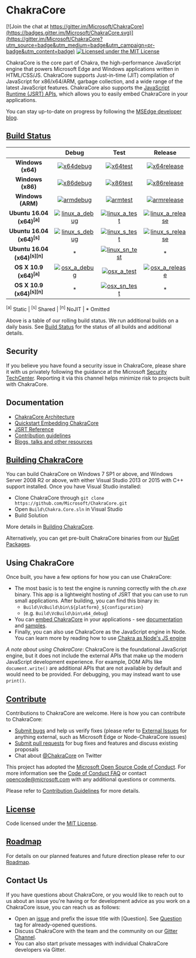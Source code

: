 # ChakraCore

[![Join the chat at https://gitter.im/Microsoft/ChakraCore](https://badges.gitter.im/Microsoft/ChakraCore.svg)](https://gitter.im/Microsoft/ChakraCore?utm_source=badge&utm_medium=badge&utm_campaign=pr-badge&utm_content=badge)
[![Licensed under the MIT License](https://img.shields.io/badge/License-MIT-blue.svg)](https://github.com/Microsoft/ChakraCore/blob/master/LICENSE.txt)

ChakraCore is the core part of Chakra, the high-performance JavaScript engine that powers Microsoft Edge and Windows applications written in HTML/CSS/JS.  ChakraCore supports Just-in-time (JIT) compilation of JavaScript for x86/x64/ARM, garbage collection, and a wide range of the latest JavaScript features.  ChakraCore also supports the [JavaScript Runtime (JSRT) APIs](https://github.com/Microsoft/ChakraCore/wiki/JavaScript-Runtime-%28JSRT%29-Overview), which allows you to easily embed ChakraCore in your applications.

You can stay up-to-date on progress by following the [MSEdge developer blog](https://blogs.windows.com/msedgedev/).

## [Build Status](https://github.com/Microsoft/ChakraCore/wiki/Build-Status)

|                               | __Debug__ | __Test__ | __Release__ |
|:-----------------------------:|:---------:|:--------:|:-----------:|
| __Windows (x64)__             | [![x64debug][x64dbgicon]][x64dbglink] | [![x64test][x64testicon]][x64testlink] | [![x64release][x64relicon]][x64rellink] |
| __Windows (x86)__             | [![x86debug][x86dbgicon]][x86dbglink] | [![x86test][x86testicon]][x86testlink] | [![x86release][x86relicon]][x86rellink] |
| __Windows (ARM)__             | [![armdebug][armdbgicon]][armdbglink] | [![armtest][armtesticon]][armtestlink] | [![armrelease][armrelicon]][armrellink] |
| __Ubuntu 16.04 (x64)<sup>[a]</sup>__     | [![linux_a_debug][linux_a_dbgicon]][linux_a_dbglink] | [![linux_a_test][linux_a_testicon]][linux_a_testlink] | [![linux_a_release][linux_a_relicon]][linux_a_rellink] |
| __Ubuntu 16.04 (x64)<sup>[s]</sup>__     | [![linux_s_debug][linux_s_dbgicon]][linux_s_dbglink] | [![linux_s_test][linux_s_testicon]][linux_s_testlink] | [![linux_s_release][linux_s_relicon]][linux_s_rellink] |
| __Ubuntu 16.04 (x64)<sup>[s][n]</sup>__  | * | [![linux_sn_test][linux_sn_testicon]][linux_sn_testlink] | * |
| __OS X 10.9 (x64)<sup>[a]</sup>__        | [![osx_a_debug][osx_a_dbgicon]][osx_a_dbglink] | [![osx_a_test][osx_a_testicon]][osx_a_testlink] | [![osx_a_release][osx_a_relicon]][osx_a_rellink] |
| __OS X 10.9 (x64)<sup>[s][n]</sup>__     | * | [![osx_sn_test][osx_sn_testicon]][osx_sn_testlink] | * |

<sup>[a]</sup> Static | <sup>[s]</sup> Shared | <sup>[n]</sup> NoJIT | * Omitted

[x64dbgicon]: https://ci.dot.net/job/Microsoft_ChakraCore/job/master/job/x64_debug/badge/icon
[x64dbglink]: https://ci.dot.net/job/Microsoft_ChakraCore/job/master/job/x64_debug/
[x64testicon]: https://ci.dot.net/job/Microsoft_ChakraCore/job/master/job/x64_test/badge/icon
[x64testlink]: https://ci.dot.net/job/Microsoft_ChakraCore/job/master/job/x64_test/
[x64relicon]: https://ci.dot.net/job/Microsoft_ChakraCore/job/master/job/x64_release/badge/icon
[x64rellink]: https://ci.dot.net/job/Microsoft_ChakraCore/job/master/job/x64_release/

[x86dbgicon]: https://ci.dot.net/job/Microsoft_ChakraCore/job/master/job/x86_debug/badge/icon
[x86dbglink]: https://ci.dot.net/job/Microsoft_ChakraCore/job/master/job/x86_debug/
[x86testicon]: https://ci.dot.net/job/Microsoft_ChakraCore/job/master/job/x86_test/badge/icon
[x86testlink]: https://ci.dot.net/job/Microsoft_ChakraCore/job/master/job/x86_test/
[x86relicon]: https://ci.dot.net/job/Microsoft_ChakraCore/job/master/job/x86_release/badge/icon
[x86rellink]: https://ci.dot.net/job/Microsoft_ChakraCore/job/master/job/x86_release/

[armdbgicon]: https://ci.dot.net/job/Microsoft_ChakraCore/job/master/job/arm_debug/badge/icon
[armdbglink]: https://ci.dot.net/job/Microsoft_ChakraCore/job/master/job/arm_debug/
[armtesticon]: https://ci.dot.net/job/Microsoft_ChakraCore/job/master/job/arm_test/badge/icon
[armtestlink]: https://ci.dot.net/job/Microsoft_ChakraCore/job/master/job/arm_test/
[armrelicon]: https://ci.dot.net/job/Microsoft_ChakraCore/job/master/job/arm_release/badge/icon
[armrellink]: https://ci.dot.net/job/Microsoft_ChakraCore/job/master/job/arm_release/

[linux_a_dbgicon]: https://ci.dot.net/job/Microsoft_ChakraCore/job/master/job/static_ubuntu_linux_debug/badge/icon
[linux_a_dbglink]: https://ci.dot.net/job/Microsoft_ChakraCore/job/master/job/static_ubuntu_linux_debug/
[linux_a_testicon]: https://ci.dot.net/job/Microsoft_ChakraCore/job/master/job/static_ubuntu_linux_test/badge/icon
[linux_a_testlink]: https://ci.dot.net/job/Microsoft_ChakraCore/job/master/job/static_ubuntu_linux_test/
[linux_a_relicon]: https://ci.dot.net/job/Microsoft_ChakraCore/job/master/job/static_ubuntu_linux_release/badge/icon
[linux_a_rellink]: https://ci.dot.net/job/Microsoft_ChakraCore/job/master/job/static_ubuntu_linux_release/

[linux_s_dbgicon]: https://ci.dot.net/job/Microsoft_ChakraCore/job/master/job/shared_ubuntu_linux_debug/badge/icon
[linux_s_dbglink]: https://ci.dot.net/job/Microsoft_ChakraCore/job/master/job/shared_ubuntu_linux_debug/
[linux_s_testicon]: https://ci.dot.net/job/Microsoft_ChakraCore/job/master/job/shared_ubuntu_linux_test/badge/icon
[linux_s_testlink]: https://ci.dot.net/job/Microsoft_ChakraCore/job/master/job/shared_ubuntu_linux_test/
[linux_s_relicon]: https://ci.dot.net/job/Microsoft_ChakraCore/job/master/job/shared_ubuntu_linux_release/badge/icon
[linux_s_rellink]: https://ci.dot.net/job/Microsoft_ChakraCore/job/master/job/shared_ubuntu_linux_release/

[linux_sn_dbgicon]: https://ci.dot.net/job/Microsoft_ChakraCore/job/master/job/_no_jit_shared_ubuntu_linux_debug/badge/icon
[linux_sn_dbglink]: https://ci.dot.net/job/Microsoft_ChakraCore/job/master/job/_no_jit_shared_ubuntu_linux_debug/
[linux_sn_testicon]: https://ci.dot.net/job/Microsoft_ChakraCore/job/master/job/_no_jit_shared_ubuntu_linux_test/badge/icon
[linux_sn_testlink]: https://ci.dot.net/job/Microsoft_ChakraCore/job/master/job/_no_jit_shared_ubuntu_linux_test/
[linux_sn_relicon]: https://ci.dot.net/job/Microsoft_ChakraCore/job/master/job/_no_jit_shared_ubuntu_linux_release/badge/icon
[linux_sn_rellink]: https://ci.dot.net/job/Microsoft_ChakraCore/job/master/job/_no_jit_shared_ubuntu_linux_release/

[osx_a_dbgicon]: https://ci.dot.net/job/Microsoft_ChakraCore/job/master/job/static_osx_osx_debug/badge/icon
[osx_a_dbglink]: https://ci.dot.net/job/Microsoft_ChakraCore/job/master/job/static_osx_osx_debug/
[osx_a_testicon]: https://ci.dot.net/job/Microsoft_ChakraCore/job/master/job/static_osx_osx_test/badge/icon
[osx_a_testlink]: https://ci.dot.net/job/Microsoft_ChakraCore/job/master/job/static_osx_osx_test/
[osx_a_relicon]: https://ci.dot.net/job/Microsoft_ChakraCore/job/master/job/static_osx_osx_release/badge/icon
[osx_a_rellink]: https://ci.dot.net/job/Microsoft_ChakraCore/job/master/job/static_osx_osx_release/

[osx_sn_dbgicon]: https://ci.dot.net/job/Microsoft_ChakraCore/job/master/job/_no_jit_shared_osx_osx_debug/badge/icon
[osx_sn_dbglink]: https://ci.dot.net/job/Microsoft_ChakraCore/job/master/job/_no_jit_shared_osx_osx_debug/
[osx_sn_testicon]: https://ci.dot.net/job/Microsoft_ChakraCore/job/master/job/_no_jit_shared_osx_osx_test/badge/icon
[osx_sn_testlink]: https://ci.dot.net/job/Microsoft_ChakraCore/job/master/job/_no_jit_shared_osx_osx_test/
[osx_sn_relicon]: https://ci.dot.net/job/Microsoft_ChakraCore/job/master/job/_no_jit_shared_osx_osx_release/badge/icon
[osx_sn_rellink]: https://ci.dot.net/job/Microsoft_ChakraCore/job/master/job/_no_jit_shared_osx_osx_release/

Above is a table of our rolling build status. We run additional builds on a daily basis. See [Build Status](https://github.com/Microsoft/ChakraCore/wiki/Build-Status) for the status of all builds and additional details.

## Security

If you believe you have found a security issue in ChakraCore, please share it with us privately following the guidance at the Microsoft [Security TechCenter](https://technet.microsoft.com/en-us/security/ff852094). Reporting it via this channel helps minimize risk to projects built with ChakraCore.

## Documentation

* [ChakraCore Architecture](https://github.com/Microsoft/ChakraCore/wiki/Architecture-Overview)
* [Quickstart Embedding ChakraCore](https://github.com/Microsoft/ChakraCore/wiki/Embedding-ChakraCore)
* [JSRT Reference](https://github.com/Microsoft/ChakraCore/wiki/JavaScript-Runtime-%28JSRT%29-Reference)
* [Contribution guidelines](CONTRIBUTING.md)
* [Blogs, talks and other resources](https://github.com/Microsoft/ChakraCore/wiki/Resources)

## [Building ChakraCore](https://github.com/Microsoft/ChakraCore/wiki/Building-ChakraCore)

You can build ChakraCore on Windows 7 SP1 or above, and Windows Server 2008 R2 or above, with either Visual Studio 2013 or 2015 with C++ support installed.  Once you have Visual Studio installed:

* Clone ChakraCore through ```git clone https://github.com/Microsoft/ChakraCore.git```
* Open `Build\Chakra.Core.sln` in Visual Studio
* Build Solution

More details in [Building ChakraCore](https://github.com/Microsoft/ChakraCore/wiki/Building-ChakraCore).

Alternatively, you can get pre-built ChakraCore binaries from our [NuGet Packages](https://github.com/Microsoft/ChakraCore/wiki/NuGet-Packages).

## Using ChakraCore

Once built, you have a few options for how you can use ChakraCore:

* The most basic is to test the engine is running correctly with the *ch.exe* binary.  This app is a lightweight hosting of JSRT that you can use to run small applications.  After building, you can find this binary in:
  * `Build\VcBuild\bin\${platform}_${configuration}`
  * (e.g. `Build\VcBuild\bin\x64_debug`)
* You can [embed ChakraCore](https://github.com/Microsoft/ChakraCore/wiki/Embedding-ChakraCore) in your applications - see [documentation](https://github.com/Microsoft/ChakraCore/wiki/Embedding-ChakraCore) and [samples](http://aka.ms/chakracoresamples).
* Finally, you can also use ChakraCore as the JavaScript engine in Node.  You can learn more by reading how to use [Chakra as Node's JS engine](https://github.com/Microsoft/node)

_A note about using ChakraCore_: ChakraCore is the foundational JavaScript engine, but it does not include the external APIs that make up the modern JavaScript development experience.  For example, DOM APIs like ```document.write()``` are additional APIs that are not available by default and would need to be provided.  For debugging, you may instead want to use ```print()```.

## [Contribute](CONTRIBUTING.md)

Contributions to ChakraCore are welcome.  Here is how you can contribute to ChakraCore:

* [Submit bugs](https://github.com/Microsoft/ChakraCore/issues) and help us verify fixes (please refer to [External Issues](https://github.com/Microsoft/ChakraCore/wiki/External-Issues) for anything external, such as Microsoft Edge or Node-ChakraCore issues)
* [Submit pull requests](https://github.com/Microsoft/ChakraCore/pulls) for bug fixes and features and discuss existing proposals
* Chat about [@ChakraCore](https://twitter.com/ChakraCore) on Twitter

This project has adopted the [Microsoft Open Source Code of Conduct](https://opensource.microsoft.com/codeofconduct/). For more information see the [Code of Conduct FAQ](https://opensource.microsoft.com/codeofconduct/faq/) or contact [opencode@microsoft.com](mailto:opencode@microsoft.com) with any additional questions or comments.

Please refer to [Contribution Guidelines](CONTRIBUTING.md) for more details.

## [License](https://github.com/Microsoft/ChakraCore/blob/master/LICENSE.txt)

Code licensed under the [MIT License](https://github.com/Microsoft/ChakraCore/blob/master/LICENSE.txt).

## [Roadmap](https://github.com/Microsoft/ChakraCore/wiki/Roadmap)

For details on our planned features and future direction please refer to our [Roadmap](https://github.com/Microsoft/ChakraCore/wiki/Roadmap).

## Contact Us

If you have questions about ChakraCore, or you would like to reach out to us about an issue you're having or for development advice as you work on a ChakraCore issue, you can reach us as follows:

* Open an [issue](https://github.com/Microsoft/ChakraCore/issues/new) and prefix the issue title with [Question]. See [Question](https://github.com/Microsoft/ChakraCore/issues?q=label%3AQuestion) tag for already-opened questions.
* Discuss ChakraCore with the team and the community on our [Gitter Channel](https://gitter.im/Microsoft/ChakraCore).
* You can also start private messages with individual ChakraCore developers via Gitter.
